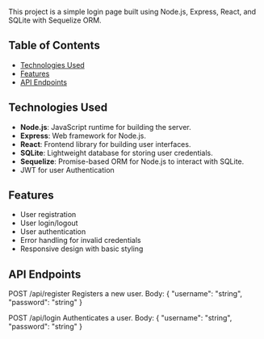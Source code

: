 This project is a simple login page built using Node.js, Express, React, and SQLite with Sequelize ORM.


## Table of Contents

- [Technologies Used](#technologies-used)
- [Features](#features)
- [API Endpoints](#api-endpoints)


## Technologies Used

- **Node.js**: JavaScript runtime for building the server.
- **Express**: Web framework for Node.js.
- **React**: Frontend library for building user interfaces.
- **SQLite**: Lightweight database for storing user credentials.
- **Sequelize**: Promise-based ORM for Node.js to interact with SQLite.
- JWT for user Authentication 
  
## Features 

- User registration
- User login/logout
- User authentication 
- Error handling for invalid credentials
- Responsive design with basic styling

## API Endpoints

POST /api/register
Registers a new user.
Body: { "username": "string", "password": "string" }


POST /api/login
Authenticates a user.
Body: { "username": "string", "password": "string" }
